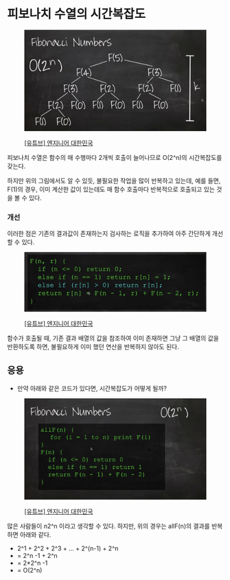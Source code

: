 # 피보나치 수열의 시간복잡도

<figure><img src="../../../.gitbook/assets/image (8) (8).png" alt=""><figcaption><p><a href="https://www.youtube.com/user/damazzang/videos">[유튜브] 엔지니어 대한민국</a></p></figcaption></figure>

피보나치 수열은 함수의 매 수행마다 2개씩 호출이 늘어나므로 O(2^n)의 시간복잡도를 갖는다.&#x20;

하지만 위의 그림에서도 알 수 있듯, 불필요한 작업을 많이 반복하고 있는데, 예를 들면, F(1)의 경우, 이미 계산한 값이 있는데도 매 함수 호출마다 반복적으로 호출되고 있는 것을 볼 수 있다. &#x20;

### 개선&#x20;

이러한 점은 기존의 결과값이 존재하는지 검사하는 로직을 추가하여 아주 간단하게 개선할 수 있다.&#x20;

<figure><img src="../../../.gitbook/assets/image (31).png" alt=""><figcaption><p><a href="https://www.youtube.com/user/damazzang/videos">[유튜브] 엔지니어 대한민국</a></p></figcaption></figure>

함수가 호출될 때, 기존 결과 배열의 값을 참조하여 이미 존재하면 그냥 그 배열의 값을 반환하도록 하면, 불필요하게 이미 했던 연산을 반복하지 않아도 된다.&#x20;



## 응용 &#x20;

* 만약 아래와 같은 코드가 있다면, 시간복잡도가 어떻게 될까?&#x20;

<figure><img src="../../../.gitbook/assets/image (7).png" alt=""><figcaption><p><a href="https://www.youtube.com/user/damazzang/videos">[유튜브] 엔지니어 대한민국</a></p></figcaption></figure>

많은 사람들이 n2^n 이라고 생각할 수 있다. 하지만, 위의 경우는 allF(n)의 결과를 반복하면 아래와 같다.&#x20;

* 2^1 + 2^2 + 2^3 + ... + 2^(n-1) + 2^n&#x20;
* \= 2^n -1 + 2^n&#x20;
* \= 2\*2^n -1&#x20;
* \= O(2^n)

&#x20;
